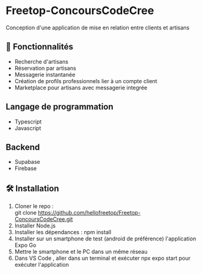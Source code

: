 # Freetop-ConcoursCodeCree
Conception d'une application de mise en relation entre clients et artisans

## 🚀 Fonctionnalités  
- Recherche d'artisans  
- Réservation par artisans  
- Messagerie instantanée
- Création de profils professionnels lier à un compte client
- Marketplace pour artisans avec messagerie integrée

## Langage de programmation
- Typescript
- Javascript

## Backend
- Supabase
- Firebase

## 🛠 Installation  
1. Cloner le repo :  
   git clone https://github.com/hellofreetop/Freetop-ConcoursCodeCree.git
2. Installer Node.js
3. Installer les dépendances : npm install
4. Installer sur un smartphone de test (android de préférence) l'application Expo Go
5. Mettre le smartphone et le PC dans un même réseau
6. Dans VS Code , aller dans un terminal et exécuter npx expo start pour exécuter l'application
